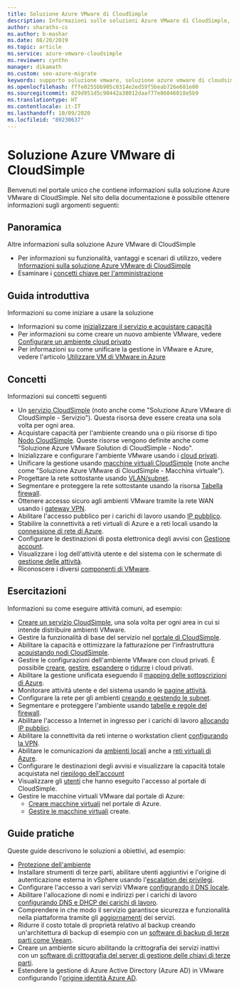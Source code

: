 ```yaml
---
title: Soluzione Azure VMware di CloudSimple
description: Informazioni sulle soluzioni Azure VMware di CloudSimple, tra cui panoramica, guide di avvio rapido, concetti, esercitazioni e guide pratiche.
author: sharaths-cs
ms.author: b-mashar
ms.date: 08/20/2019
ms.topic: article
ms.service: azure-vmware-cloudsimple
ms.reviewer: cynthn
manager: dikamath
ms.custom: seo-azure-migrate
keywords: supporto soluzione vmware, soluzione azure vmware di cloudsimple, cloudsimple azure, strumenti per soluzione vmware, documentazione di vmware
ms.openlocfilehash: fffe0255bb905c0314e2ed59f5beab726e681e00
ms.sourcegitcommit: 829d951d5c90442a38012daaf77e86046018e5b9
ms.translationtype: HT
ms.contentlocale: it-IT
ms.lasthandoff: 10/09/2020
ms.locfileid: "89230637"
---
```

# <a name="azure-vmware-solution-by-cloudsimple"></a>Soluzione Azure VMware di CloudSimple

Benvenuti nel portale unico che contiene informazioni sulla soluzione Azure VMware di CloudSimple.
Nel sito della documentazione è possibile ottenere informazioni sugli argomenti seguenti:

## <a name="overview"></a>Panoramica

Altre informazioni sulla soluzione Azure VMware di CloudSimple

* Per informazioni su funzionalità, vantaggi e scenari di utilizzo, vedere [Informazioni sulla soluzione Azure VMware di CloudSimple](cloudsimple-vmware-solutions-overview.md)
* Esaminare i [concetti chiave per l'amministrazione](key-concepts.md)

## <a name="quickstart"></a>Guida introduttiva

Informazioni su come iniziare a usare la soluzione

* Informazioni su come [inizializzare il servizio e acquistare capacità](quickstart-create-cloudsimple-service.md)
* Per informazioni su come creare un nuovo ambiente VMware, vedere [Configurare un ambiente cloud privato](quickstart-create-private-cloud.md)
* Per informazioni su come unificare la gestione in VMware e Azure, vedere l'articolo [Utilizzare VM di VMware in Azure](quickstart-create-vmware-virtual-machine.md)

## <a name="concepts"></a>Concetti

Informazioni sui concetti seguenti

* Un [servizio CloudSimple](cloudsimple-service.md) (noto anche come "Soluzione Azure VMware di CloudSimple - Servizio"). Questa risorsa deve essere creata una sola volta per ogni area.
* Acquistare capacità per l'ambiente creando una o più risorse di tipo [Nodo CloudSimple](cloudsimple-node.md). Queste risorse vengono definite anche come "Soluzione Azure VMware Solution di CloudSimple - Nodo".
* Inizializzare e configurare l'ambiente VMware usando i [cloud privati](cloudsimple-private-cloud.md).
* Unificare la gestione usando [macchine virtuali CloudSimple](cloudsimple-virtual-machines.md) (note anche come "Soluzione Azure VMware di CloudSimple - Macchina virtuale").
* Progettare la rete sottostante usando [VLAN/subnet](cloudsimple-vlans-subnets.md).
* Segmentare e proteggere la rete sottostante usando la risorsa [Tabella firewall](cloudsimple-firewall-tables.md).
* Ottenere accesso sicuro agli ambienti VMware tramite la rete WAN usando i [gateway VPN](cloudsimple-vpn-gateways.md).
* Abilitare l'accesso pubblico per i carichi di lavoro usando [IP pubblico](cloudsimple-public-ip-address.md).
* Stabilire la connettività a reti virtuali di Azure e a reti locali usando la [connessione di rete di Azure](cloudsimple-azure-network-connection.md).
* Configurare le destinazioni di posta elettronica degli avvisi con [Gestione account](cloudsimple-account.md).
* Visualizzare i log dell'attività utente e del sistema con le schermate di [gestione delle attività](cloudsimple-activity.md).
* Riconoscere i diversi [componenti di VMware](vmware-components.md).

## <a name="tutorials"></a>Esercitazioni

Informazioni su come eseguire attività comuni, ad esempio:

* [Creare un servizio CloudSimple](create-cloudsimple-service.md), una sola volta per ogni area in cui si intende distribuire ambienti VMware.
* Gestire la funzionalità di base del servizio nel [portale di CloudSimple](access-cloudsimple-portal.md).
* Abilitare la capacità e ottimizzare la fatturazione per l'infrastruttura [acquistando nodi CloudSimple](create-nodes.md).
* Gestire le configurazioni dell'ambiente VMware con cloud privati. È possibile [creare](create-private-cloud.md), [gestire](manage-private-cloud.md), [espandere](expand-private-cloud.md) o [ridurre](shrink-private-cloud.md) i cloud privati.
* Abilitare la gestione unificata eseguendo il [mapping delle sottoscrizioni di Azure](azure-subscription-mapping.md).
* Monitorare attività utente e del sistema usando le [pagine attività](monitor-activity.md).
* Configurare la rete per gli ambienti [creando e gestendo le subnet](create-vlan-subnet.md).
* Segmentare e proteggere l'ambiente usando [tabelle e regole del firewall](firewall.md).
* Abilitare l'accesso a Internet in ingresso per i carichi di lavoro [allocando IP pubblici](public-ips.md).
* Abilitare la connettività da reti interne o workstation client [configurando la VPN](vpn-gateway.md).
* Abilitare le comunicazioni da [ambienti locali](on-premises-connection.md) anche a [reti virtuali di Azure](virtual-network-connection.md).
* Configurare le destinazioni degli avvisi e visualizzare la capacità totale acquistata nel [riepilogo dell'account](account.md)
* Visualizzare gli [utenti](users.md) che hanno eseguito l'accesso al portale di CloudSimple.
* Gestire le macchine virtuali VMware dal portale di Azure:
    * [Creare macchine virtuali](azure-create-vm.md) nel portale di Azure.
    * [Gestire le macchine virtuali](azure-manage-vm.md) create.

## <a name="how-to-guides"></a>Guide pratiche

Queste guide descrivono le soluzioni a obiettivi, ad esempio:

* [Protezione dell'ambiente](private-cloud-secure.md)
* Installare strumenti di terze parti, abilitare utenti aggiuntivi e l'origine di autenticazione esterna in vSphere usando l'[escalation dei privilegi](escalate-privileges.md).
* Configurare l'accesso a vari servizi VMware [configurando il DNS locale](on-premises-dns-setup.md).
* Abilitare l'allocazione di nomi e indirizzi per i carichi di lavoro [configurando DNS e DHCP dei carichi di lavoro](dns-dhcp-setup.md).
* Comprendere in che modo il servizio garantisce sicurezza e funzionalità nella piattaforma tramite gli [aggiornamenti](vmware-components.md#updates-and-upgrades) dei servizi.
* Ridurre il costo totale di proprietà relativo al backup creando un'architettura di backup di esempio con un [software di backup di terze parti come Veeam](backup-workloads-veeam.md).
* Creare un ambiente sicuro abilitando la crittografia dei servizi inattivi con un [software di crittografia del server di gestione delle chiavi di terze parti](vsan-encryption.md).
* Estendere la gestione di Azure Active Directory (Azure AD) in VMware configurando l'[origine identità Azure AD](azure-ad.md).
